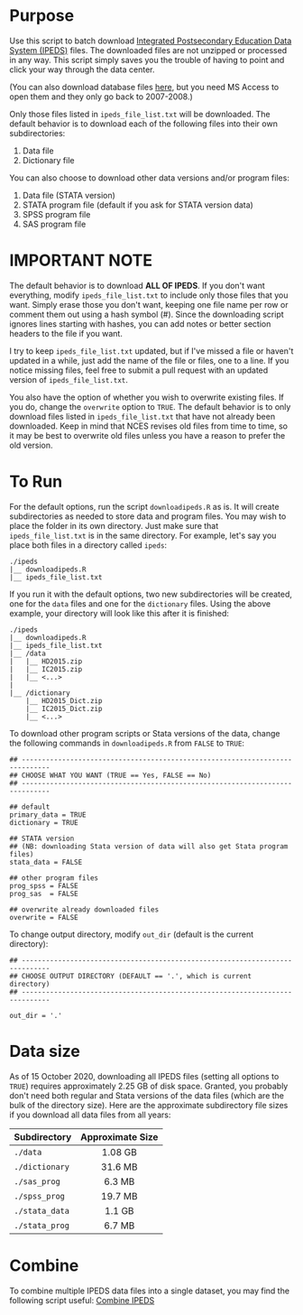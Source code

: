 # Purpose

Use this script to batch download [Integrated Postsecondary Education
Data System (IPEDS)](http://nces.ed.gov/ipeds/) files. The downloaded
files are not unzipped or processed in any way. This script simply
saves you the trouble of having to point and click your way through
the data center.

(You can also download database files
[here](https://nces.ed.gov/ipeds/Section/accessdatabase/), but you
need MS Access to open them and they only go back to 2007-2008.)

Only those files listed in `ipeds_file_list.txt` will be
downloaded. The default behavior is to download each of the following
files into their own subdirectories:
 
1. Data file  
2. Dictionary file

You can also choose to download other data versions and/or program files:  
  
1. Data file (STATA version)  
2. STATA program file (default if you ask for STATA version data)  
3. SPSS program file  
4. SAS program file

# IMPORTANT NOTE

The default behavior is to download **ALL OF IPEDS**. If you don't
want everything, modify `ipeds_file_list.txt` to include only those
files that you want. Simply erase those you don't want, keeping one
file name per row or comment them out using a hash symbol (#). Since
the downloading script ignores lines starting with hashes, you can add
notes or better section headers to the file if you want.

I try to keep `ipeds_file_list.txt` updated, but if I've missed a file
or haven't updated in a while, just add the name of the file or files,
one to a line. If you notice missing files, feel free to submit a pull
request with an updated version of `ipeds_file_list.txt`.

You also have the option of whether you wish to overwrite existing
files.  If you do, change the `overwrite` option to `TRUE`. The
default behavior is to only download files listed in
`ipeds_file_list.txt` that have not already been downloaded. Keep in
mind that NCES revises old files from time to time, so it may be best
to overwrite old files unless you have a reason to prefer the old
version. 

# To Run

For the default options, run the script `downloadipeds.R` as is. It
will create subdirectories as needed to store data and program
files. You may wish to place the folder in its own directory. Just
make sure that `ipeds_file_list.txt` is in the same directory. For
example, let's say you place both files in a directory called `ipeds`:

```
./ipeds
|__ downloadipeds.R
|__ ipeds_file_list.txt
```

If you run it with the default options, two new subdirectories will be
created, one for the `data` files and one for the `dictionary`
files. Using the above example, your directory will look like this
after it is finished:

```
./ipeds
|__ downloadipeds.R
|__ ipeds_file_list.txt
|__ /data
|   |__ HD2015.zip
|   |__ IC2015.zip
|   |__ <...>
|
|__ /dictionary
    |__ HD2015_Dict.zip
    |__ IC2015_Dict.zip
    |__ <...>
```

To download other program scripts or Stata versions of the data,
change the following commands in `downloadipeds.R` from `FALSE` to
`TRUE`:

```
## -----------------------------------------------------------------------------
## CHOOSE WHAT YOU WANT (TRUE == Yes, FALSE == No)
## -----------------------------------------------------------------------------

## default
primary_data = TRUE
dictionary = TRUE

## STATA version
## (NB: downloading Stata version of data will also get Stata program files)
stata_data = FALSE

## other program files
prog_spss = FALSE
prog_sas  = FALSE

## overwrite already downloaded files
overwrite = FALSE
```

To change output directory, modify `out_dir` (default is the current directory):

```
## -----------------------------------------------------------------------------
## CHOOSE OUTPUT DIRECTORY (DEFAULT == '.', which is current directory)
## -----------------------------------------------------------------------------

out_dir = '.'

```

# Data size

As of 15 October 2020, downloading all IPEDS files (setting all
options to `TRUE`) requires approximately 2.25 GB of disk
space. Granted, you probably don't need both regular and Stata
versions of the data files (which are the bulk of the directory
size). Here are the approximate subdirectory file sizes if you
download all data files from all years:

|Subdirectory|Approximate Size|
|:--|:-:|
|`./data`|1.08 GB|
|`./dictionary`|31.6 MB|
|`./sas_prog`|6.3 MB|
|`./spss_prog`|19.7 MB|
|`./stata_data`|1.1 GB|
|`./stata_prog`|6.7 MB|

# Combine

To combine multiple IPEDS data files into a single dataset, you may
find the following script useful: [Combine
IPEDS](https://gist.github.com/btskinner/f42c87507169d0ba773c)
